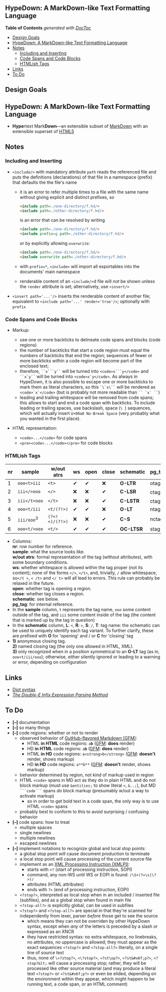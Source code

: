 

## HypeDown: A MarkDown-like Text Formatting Language


<!-- START doctoc generated TOC please keep comment here to allow auto update -->
<!-- DON'T EDIT THIS SECTION, INSTEAD RE-RUN doctoc TO UPDATE -->
**Table of Contents**  *generated with [DocToc](https://github.com/thlorenz/doctoc)*

- [Design Goals](#design-goals)
- [HypeDown: A MarkDown-like Text Formatting Language](#hypedown-a-markdown-like-text-formatting-language)
- [Notes](#notes)
  - [Including and Inserting](#including-and-inserting)
  - [Code Spans and Code Blocks](#code-spans-and-code-blocks)
  - [HTMLish Tags](#htmlish-tags)
- [Links](#links)
- [To Do](#to-do)

<!-- END doctoc generated TOC please keep comment here to allow auto update -->

## Design Goals

<!--

### thx to https://github.com/jgm/djot#rationale ###

1. It should be possible to parse djot markup in linear time,
    with no backtracking.

2. Parsing of inline elements should be "local" and not depend
    on what references are defined later. This is not the case
    in commonmark:  `[foo][bar]` might be "[foo]" followed by
    a link with text "bar", or "[foo][bar]", or a link with
    text "foo", or a link with text "foo" followed by
    "[bar]", depending on whether the references `[foo]` and
    `[bar]` are defined elsewhere (perhaps later) in the
    document. This non-locality makes accurate syntax highlighting
    nearly impossible.

3. Rules for emphasis should be simpler. The fact that doubled
    characters are used for strong emphasis in commonmark leads to
    many potential ambiguities, which are resolved by a daunting
    list of 17 rules. It is hard to form a good mental model
    of these rules. Most of the time they interpret things the
    way a human would most naturally interpret them---but not always.

4. Expressive blind spots should be avoided. In commonmark,
    you're out of luck if you want to produce the HTML
    `a<em>?</em>b`, because the flanking rules classify
    the first asterisk in `a*?*b` as right-flanking. There is a
    way around this, but it's ugly (using a numerical entity instead
    of `a`). In djot there should not be expressive blind spots of
    this kind.

5. Rules for what content belongs to a list item should be simple.
    In commonmark, content under a list item must be indented as far
    as the first non-space content after the list marker (or five
    spaces after the marker, in case the list item begins with indented
    code). Many people get confused when their indented content is
    not indented far enough and does not get included in the list item.

6. Parsers should not be forced to recognize unicode character classes,
    HTML tags, or entities, or perform unicode case folding.
    That adds a lot of complexity.

7. The syntax should be friendly to hard-wrapping: hard-wrapping
    a paragraph should not lead to different interpretations, e.g.
    when a number followed by a period ends up at the beginning of
    a line. (I anticipate that many will ask, why hard-wrap at
    all?  Answer:  so that your document is readable just as it
    is, without conversion to HTML and without special editor
    modes that soft-wrap long lines. Remember that source readability
    was one of the prime goals of Markdown and Commonmark.)

8. The syntax should compose uniformly, in the following sense:
    if a sequence of lines has a certain meaning outside a list
    item or block quote, it should have the same meaning inside it.
    This principle is [articulated in the commonmark
    spec](https://spec.commonmark.org/0.30/#principle-of-uniformity),
    but the spec doesn't completely abide by it (see
    commonmark/commonmark-spec#634).

9. It should be possible to attach arbitrary attributes to any
    element.

10. There should be generic containers for text, inline content,
    and block-level content, to which arbitrary attributes can be applied.
    This allows for extensibility using AST transformations.

11. The syntax should be kept as simple as possible, consistent with
    these goals. Thus, for example, we don't need two different
    styles of headings or code blocks.

These goals motivated the following decisions:


- Block-level elements can't interrupt paragraphs (or headings),
  because of goal 7. So in djot the following is a single paragraph, not
  (as commonmark sees it) a paragraph followed by an ordered list
  followed by a block quote followed by a section heading:

  ```
  My favorite number is probably the number
  1. It's the smallest natural number that is
  > 0. With pencils, though, I prefer a
  # 2.
  ```

  Commonmark does make some concessions to goal 7, by forbidding
  lists beginning with markers other than `1.` to interrupt paragraphs.
  But this is a compromise and a sacrifice of regularity and
  predictability in the syntax. Better just to have a general rule.

- An implication of the last decision is that, although "tight"
  lists are still possible (without blank lines between items),
  a *sublist* must always be preceded by a blank line. Thus,
  instead of

  ```
  - Fruits
    - apple
    - orange
  ```

  you must write

  ```
  - Fruits

    - apple
    - orange
  ```

  (This blank line doesn't count against "tightness.")
  reStructuredText makes the same design decision.

- Also to promote goal 7, we allow headings to "lazily"
  span multiple lines:

  ```
  ## My excessively long section heading is too
  long to fit on one line.
  ```

  While we're at it, we'll simplify by removing setext-style
  (underlined) headings. We don't really need two heading
  syntaxes (goal 11).

- To meet goal 5, we have a very simple rule: anything that is
  indented beyond the start of the list marker belongs in
  the list item.

  ```
  1. list item

    > block quote inside item 1

  2. second item
  ```

  In commonmark, this would be parsed as two separate lists with
  a block quote between them, because the block quote is not
  indented far enough. What kept us from using this simple rule
  in commonmark was indented code blocks. If list items are
  going to contain an indented code block, we need to know at
  what column to start counting the indentation, so we fixed on
  the column that makes the list look best (the first column of
  non-space content after the marker):

  ```
  1.  A commonmark list item with an indented code block in it.

          code!
  ```

  In djot, we just get rid of indented code blocks. Most people
  prefer fenced code blocks anyway, and we don't need two
  different ways of writing code blocks (goal 11).

- To meet goal 6 and to avoid the complex rules commonmark
  adopted for handling raw HTML, we simply do not allow raw HTML,
  except in explicitly marked contexts, e.g.
  `` `<a id="foo">`{=html} `` or

  ````
  ``` =html
  <table>
  <tr><td>foo</td></tr>
  </table>
  ```
  ````

  Unlike Markdown, djot is not HTML-centric. Djot documents
  might be rendered to a variety of different formats, so although
  we want to provide the flexibility to include raw content in
  any output format, there is no reason to privilege HTML. For
  similar reasons we do not interpret HTML entities, as
  commonmark does.

- To meet goal 2, we make reference link parsing local.
  Anything that looks like `[foo][bar]` or `[foo][]` gets
  treated as a reference link, regardless of whether `[foo]`
  is defined later in the document. A corollary is that we
  must get rid of shortcut link syntax, with just a single
  bracket pair, `[like this]`. It must always be clear what is a
  link without needing to know the surrounding context.

- In support of goal 6, reference links are no longer
  case-insensitive. Supporting this beyond an ASCII context
  would require building in unicode case folding to every
  implementation, and it doesn't seem necessary.

- A space or newline is required after `>` in block quotes,
  to avoid the violations of the principle of uniformity
  noted in goal 8:

  ```
  >This is not a
  >block quote in djot.
  ```

- To meet goal 3, we avoid using doubled characters for
  strong emphasis. Instead, we use `_` for emphasis and `*` for
  strong emphasis. Emphasis can begin with one of these
  characters, as long as it is not followed by a space,
  and will end when a similar character is encountered,
  as long as it is not preceded by a space and some
  different characters have occurred in between. In the case
  of overlap, the first one to be closed takes precedence.
  (This simple rule also avoids the need we had in commonmark to
  determine unicode character classes---goal 6.)

- Taken just by itself, this last change would introduce a
  number of expressive blind spots. For example, given the
  simple rule,
  ```
  _(_foo_)_
  ```
  parses as
  ``` html
  <em>(</em>foo<em>)</em>
  ```
  rather than
  ``` html
  <em>(<em>foo</em>)</em>
  ```
  If you want the latter
  interpretation, djot allows you to use the syntax
  ```
  _({_foo_})_
  ```
  The `{_` is a `_` that can only open emphasis, and the `_}` is
  a `_` that can only close emphasis. The same can be done with
  `*` or any other inline formatting marker that is ambiguous
  between an opener and closer. These curly braces are
  *required* for certain inline markup, e.g. `{=highlighting=}`,
  `{+insert+}`, and `{-delete-}`, since the characters `=`, `+`,
  and `-` are found often in ordinary text.

- In support of goal 1, code span parsing does not backtrack.
  So if you open a code span and don't close it, it extends to
  the end of the paragraph. That is similar to the way fenced
  code blocks work in commonmark.

  ```
  This is `inline code.
  ```

- In support of goal 9, a generic attribute syntax is
  introduced. Attributes can be attached to any block-level
  element by putting them on the line before it, and to any
  inline-level element by putting them directly after it.

  ```
  {#introduction}
  This is the introductory paragraph, with
  an identifier `introduction`.

             {.important color="blue" #heading}
  ## heading

  The word *atelier*{weight="600"} is French.
  ```

- Since we are going to have generic attributes, we no longer
  support quoted titles in links. One can add a title
  attribute if needed, but this isn't very common, so we don't
  need a special syntax for it:

  ```
  [Link text](url){title="Click me!"}
  ```

- Fenced divs and bracketed spans are introduced in order to
  allow attributes to be attached to arbitrary sequences of
  block-level or inline-level elements. For example,

  ```
  {#warning .sidebar}
  ::: Warning
  This is a warning.
  Here is a word in [français]{lang=fr}.
  :::
  ```

-->

## HypeDown: A MarkDown-like Text Formatting Language

* **Hype**rtext Mark**Down**—an extensible subset of [MarkDown](https://commonmark.org) with an extensible
  superset of [HTML5](https://developer.mozilla.org/en-US/docs/Web/HTML)



## Notes

### Including and Inserting

* `<include/>` with mandatory attribute `path` reads the referenced file and puts the definitions
  (declarations) of that file in a namespace (prefix) that defaults the the file's name
  * it is an error to refer multiple times to a file with the same name without giving explicit and distinct
    prefixes, so

    ```md
    <include path=./one-directory/f.hd/>
    <include path=./other-directory/f.hd/>
    ```

    is an error that can be resolved by writing

    ```md
    <include path=./one-directory/f.hd/>
    <include prefix=g path=./other-directory/f.hd/>
    ```

    or by explicitly allowing `overwrite`:

    ```md
    <include path=./one-directory/f.hd/>
    <include overwrite path=./other-directory/f.hd/>
    ```

  * with `prefix=*`, `<include>` will import all exportables into the documents' main namespace
  * renderable content of an `<include/>`d file will *not* be shown unless the `render` attribute is set;
    alternatively, use `<insert/>`
* `<insert path='...'/>` inserts the renderable content of another file; equivalent to `<include path='...'
  render='true'/>`; optionally with `prefix`

### Code Spans and Code Blocks

* Markup:
  * use one or more backticks to delineate code spans and blocks (code regions)
  * the number of backticks that start a code region must equal the numbers of backticks that end the
    region; sequences of fewer or more backticks within a code region will become part of the enclosed text;
  * therefore, ` ``x```y`` ` will be turned into `<code>x```y</code>` and  ``` ``x`y`` ``` will be turned
    into ``<code>x`y</code>``. As always in HypeDown, it is also possible to escape one or more backticks to
    mark them as literal characters, so this ``` `\`x\`` ``` will be rendered as ```<code>`x`</code>``` (but
    is probably not more readable than ``` `` `x` `` ```)
  * leading and trailing whitespace will be removed from code spans; this allows to start and end a code
    span with backticks. To include leading or trailing spaces, use backslash, space (`\ `) sequences, which
    will actually insert `U+00a0 No-Break Space` (very probably what you wanted in the first place).

* HTML representation:
  * `<code>...</code>` for code spans
  * `<pre><code>...</code></pre>` for code blocks

### HTMLish Tags
<!--
    without       with          open        close
    atrs          atrs

    <t>           <t k=v>       ✅         ❌           ltr           otag
    </>           ———           ❌         ✅           lsr           ctag (empty)
    </t>          ———           ❌         ✅           ls            ctag (named)
    <t/(?!>)      <t k=v/(?!>)  ✅         ❌           lt            ntag
    (?<!<)/(?!>)  ———           ❌         ✅           s             nctag
    <t/>          <t k=v/>      ✅         ✅           ltsr          stag

 -->


| nr |         sample        |   w/out atrs   | ws | open | close |  schematic  |      pg_tag      |
|----|-----------------------|----------------|----|------|-------|-------------|------------------|
|  1 | `ooo<t>iii`           | `<t>`          | ✔  | ✔    | ❌     | **O-LTR**   | otag             |
|  2 | `iii</>ooo`           | `</>`          | ❌  | ❌    | ✔     | **C-LSR**   | ctag<sup>1</sup> |
|  3 | `iii</t>ooo`          | `</t>`         | ❌  | ❌    | ✔     | **C-LSTR**  | ctag<sup>2</sup> |
|  4 | `ooo<t/iii`           | `<t/(?!>)`     | ✔  | ✔    | ❌     | **O-LT**    | ntag             |
|  5 | `iii/ooo`<sup>3</sup> | `(?<!<)/(?!>)` | ❌  | ❌    | ✔     | **C-S**     | nctag            |
|  6 | `ooo<t/>ooo`          | `<t/>`         | ✔  | ✔    | ✔     | **OC-LTSR** | stag             |

* Columns:<br>**nr**: row number for reference. <br>**sample**: what the source looks like. <br>**w/out
  atrs**: formal representation of the tag (without attributes), with some boundary conditions. <br>**ws**:
  whether whitespace is allowed within the tag proper (not its content); none of the forms `</>`, `</t>`,
  and, trivially, `/` allow whitespace, so`</t >`, `< /t>` and `</ t>` will all lead to errors. This rule
  can probably be relaxed in the future. <br>**open**: whether tag is opening a region. <br>**close**:
  whether tag closes a region. <br>**schematic**: see below. <br>**pg_tag**: for internal reference.
* In the **sample** column, `t` represents the tag name, `ooo` some content outside of the tag, and `iii`
  some content inside of the tag (the content that is marked up by the tag in question)
* In the **schematic** column, **L**: `<`, **R**: `>`, **S**: `/`, **T**: tag name: the schematic can be
  used to uniquely identify each tag variant. To further clarify, these are prefixed with **O** for
  'opening' and / or **C** for 'closing' tag
* **1)**&nbsp;anonymous closing tag.<br>**2)**&nbsp;named closing tag (the only one allowed in HTML, XML).
  <br>**3)**&nbsp;only recognized when in a position symmetrical to an **O-LT** tag (as in, `ooo<t/iii/ooo`);
  otherwise, either silently ignored or leading to a warning or error, depending on configuration

## Links

* [Djot syntax](https://htmlpreview.github.io/?https://github.com/jgm/djot/blob/master/doc/syntax.html)
* [*The Double-E Infix Expression Parsing Method*](https://erikeidt.github.io/The-Double-E-Method)


## To Do

* **[–]** documentation
* **[–]** so many things
* **[–]** code regions: whether or not to render
  * observed behavior of [GutHub-flavored Markdown (GFM)](https://github.github.com/gfm/):
    * HTML **in HTML** code regions: <code>a<strong>b</strong></code>
      ([GFM](https://github.github.com/gfm/): **does** render)
    * HD **in HTML** code regions: <code>a**b**</code> ([GFM](https://github.github.com/gfm/): **does**
      render)
    * HTML **in HD** code regions: ```a<strong>b</strong>``` ([GFM](https://github.github.com/gfm/):
      **doesn't** render, shows markup)
    * HD **in HD** code regions: ```a**b**``` ([GFM](https://github.github.com/gfm/): **doesn't** render,
      shows markup)
  * behavior determined by region, not kind of markup used in region
  * HTML `<code>` spans in MD act as they do in plain HTML and do *not* block markup (must use `&entities;`
    to show literal `<`, `&..;`), but MD ```` ```code``` ```` spans *do* block markup (presumably w/out a
    way to activate markup)
    * so in order to get bold text in a code span, the only way is to use HTML `<code>` spans
  * probably best to conform to this to avoid surprising / confusing behavior
* **[–]** code spans: how to treat
  * multiple spaces
  * single newlines
  * multiple newlines
  * escaped newlines
* **[–]** implement notations to recognize global and local stop points:
  * a global stop point will cause document production to terminate
  * a local stop point will cause processing of the current source file
  * implement as an [XML Processing Instruction
    (XMLPI)](https://en.wikipedia.org/wiki/Processing_Instruction):
    * starts with `<?` (start of processing instruction, SOPI)
    * command, any non-WS until WS or EOPI is found: `/\S+(?=\s|\?>)/`
    * attributes (HTML attributes)
    * ends with `?>` (end of processing instruction, EOPI)
  * `<?stop?>`, interpreted as local stop when in an included / inserted file (subfiles), and as a global
    stop when found in main file
  * `<?stop-all?>` is explicitly global, can be used in subfiles
  * `<?stop?>` and `<?stop-all?>` are special in that they're scanned for independently from lexer, parser
    *before* those get to see the source
    * which means they can not be overriden by other HypeDown syntax, except when *any* of the letters is
      preceded by a slash or expressed as an XNCR
    * they have restricted syntax: no extra whitespace, no linebreaks, no attributes, no uppercase is
      allowed; they must appear as the exact sequences `<?stop?>` and `<?stop-all?>` literally, on a single
      line of source text
    * thus, none of `\<?stop?>`, `<\?stop?>`, `<?st\op?>`, `<?st&#x6f;p?>`, `<?stop?&lt;` will cause a
      processing stop; rather, they will be processed like other source material (and may produce a literal
      text `<?stop?>` or `<?st&#x6f;p?>` or even be elided, depending on the environment within they appear,
      which might happen to be running text, a code span, or an HTML comment)

